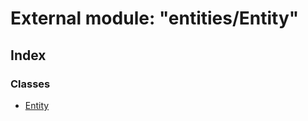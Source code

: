 # External module: "entities/Entity"

## Index

### Classes

- [Entity](../classes/_entities_entity_.entity.md)
